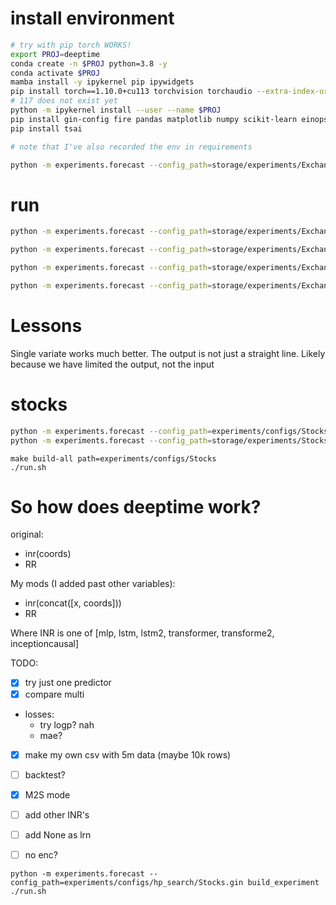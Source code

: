 # install environment

```sh
# try with pip torch WORKS!
export PROJ=deeptime
conda create -n $PROJ python=3.8 -y
conda activate $PROJ
mamba install -y ipykernel pip ipywidgets
pip install torch==1.10.0+cu113 torchvision torchaudio --extra-index-url https://download.pytorch.org/whl/cu113
# 117 does not exist yet
python -m ipykernel install --user --name $PROJ
pip install gin-config fire pandas matplotlib numpy scikit-learn einops tensorboard yapf
pip install tsai

# note that I've also recorded the env in requirements

python -m experiments.forecast --config_path=storage/experiments/Exchange/192S/repeat=0/config.gin run | tee -a storage/experiments/Exchange/192S/repeat=0/instance.log 2>&1%
```

# run

```sh
python -m experiments.forecast --config_path=storage/experiments/Exchange/96S/repeat=0/config.gin run

python -m experiments.forecast --config_path=storage/experiments/Exchange/96Splus/repeat=0/config.gin run

python -m experiments.forecast --config_path=storage/experiments/Exchange/96Splusshort/repeat=0/config.gin run

python -m experiments.forecast --config_path=storage/experiments/Exchange/96Sshort/repeat=0/config.gin run
```


# Lessons

Single variate works much better. The output is not just a straight line. Likely because we have limited the output, not the input

# stocks

```sh
python -m experiments.forecast --config_path=experiments/configs/Stocks/96S.gin build_experiment 
python -m experiments.forecast --config_path=storage/experiments/Stocks/96S/repeat=0/config.gin run
```


```
make build-all path=experiments/configs/Stocks
./run.sh
```

# So how does deeptime work?

original:
- inr(coords)
- RR

My mods (I added past other variables):
- inr(concat([x, coords]))
- RR

Where INR is one of [mlp, lstm, lstm2, transformer, transforme2, inceptioncausal]

TODO:

- [x] try just one predictor
- [x] compare multi
- losses:
    - try logp? nah
    - mae?
- [x] make my own csv with 5m data (maybe 10k rows)
- [ ] backtest?

- [x] M2S mode
- [ ] add other INR's
- [ ] add None as lrn
- [ ] no enc?

```
python -m experiments.forecast --config_path=experiments/configs/hp_search/Stocks.gin build_experiment
./run.sh
```
